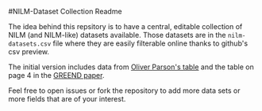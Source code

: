 #NILM-Dataset Collection Readme

The idea behind this repsitory is to have a central, editable collection of NILM (and NILM-like) datasets available.
Those datasets are in the `nilm-datasets.csv` file where they are easily filterable online thanks to github's csv preview.

The initial version includes data from [Oliver Parson's table](http://blog.oliverparson.co.uk/2013/06/comparison-of-public-disaggregation.html)
and the table on page 4 in the [GREEND paper](http://arxiv.org/pdf/1405.3100v2.pdf).

Feel free to open issues or fork the repository to add more data sets or more fields that are of your interest.
